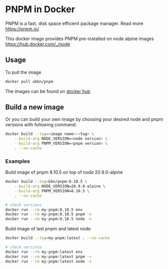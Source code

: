 # PNPM in Docker

PNPM is a fast, disk space efficient package manager. Read more https://pnpm.io/

This docker image provides PNPM pre-installed on node alpine images https://hub.docker.com/_/node

## Usage

To pull the image

```bash
docker pull ubbn/pnpm
```

The images can be found on [docker hub](https://hub.docker.com/r/ubbn/pnpm)

## Build a new image

Or you can build your own image by choosing your desired node and pnpm versions with following command:

```bash
docker build --tag=<image name>:<tag> \
    --build-arg NODE_VERSION=<node version> \
    --build-arg PNPM_VERSION=<pnpm version> \
    . --no-cache
```

### Examples

Build image of pnpm 8.10.5 on top of node 20.9.0-alpine

```bash
docker build --tag=bbn/pnpm:8.10.5 \
    --build-arg NODE_VERSION=20.9.0-alpine \
    --build-arg PNPM_VERSION=8.10.5 \
    . --no-cache

# check versions
docker run --rm my-pnpm:8.10.5 env
docker run --rm my-pnpm:8.10.5 pnpm -v
docker run --rm my-pnpm:8.10.5 node -v
```

Build image of last pnpm and latest node

```bash
docker build --tag=my-pnpm:latest . --no-cache

# check versions
docker run --rm my-pnpm:latest env
docker run --rm my-pnpm:latest pnpm -v
docker run --rm my-pnpm:latest node -v
```
